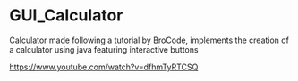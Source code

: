 # GUI_Calculator
Calculator made following a tutorial by BroCode, implements the creation of a calculator using java featuring interactive buttons 

https://www.youtube.com/watch?v=dfhmTyRTCSQ
